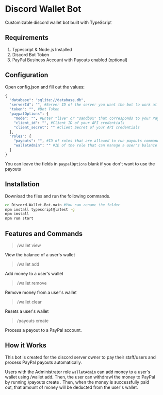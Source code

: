 # Discord Wallet Bot

Customizable discord wallet bot built with TypeScript

## Requirements
1. Typescript & Node.js Installed
2. Discord Bot Token
3. PayPal Business Account with Payouts enabled (optional) 

## Configuration
Open config.json and fill out the values:
```python
{
  "database": "sqlite://database.db",
  "serverId": "", #Server ID of the server you want the bot to work at
  "token": "", #Bot Token
  "paypalOptions": {
    "mode": "", #Enter "live" or "sandbox" that corresponds to your PayPal API credentials
    "client_id": "", #Client ID of your API credentials
    "client_secret": "" #Client Secret of your API credentials
  },
  "roles": {
    "payouts": "", #ID of roles that are allowed to run payouts command
    "walletAdmin": "" #ID of the role that can manage a user's balance
  }
}
```  
You can leave the fields in ```paypalOptions``` blank if you don't want to use the payouts
## Installation

Download the files and run the following commands.

```bash
cd Discord-Wallet-Bot-main #You can rename the folder
npm install typescript@latest -g
npm install
npm run start
```

## Features and Commands
>/wallet view <user>

View the balance of a user's wallet
>/wallet add <user> <amount>

Add money to a user's wallet
>/wallet remove <user> <amount>

Remove money from a user's wallet
>/wallet clear <user> 

Resets a user's wallet
>/payouts create <email> <amount>

Process a payout to a PayPal account.

## How it Works
This bot is created for the discord server owner to pay their staff/users and process PayPal payouts automatically. 

Users with the Administrator role ```walletAdmin``` can add money to a user's wallet using /wallet add. Then, the user can withdrawl the money to PayPal by running /payouts create <their PayPal email> <amount>. Then, when the money is successfully paid out, that amount of money will be deducted from the user's wallet.
